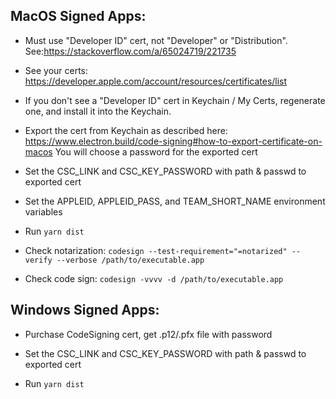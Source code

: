 

## MacOS Signed Apps:

- Must use "Developer ID" cert, not "Developer" or "Distribution".
  See:https://stackoverflow.com/a/65024719/221735

- See your certs: https://developer.apple.com/account/resources/certificates/list

- If you don't see a "Developer ID" cert in Keychain / My Certs, regenerate one,
  and install it into the Keychain.

- Export the cert from Keychain as described here:
  https://www.electron.build/code-signing#how-to-export-certificate-on-macos
  You will choose a password for the exported cert

- Set the CSC_LINK and CSC_KEY_PASSWORD with path & passwd to exported cert
  
- Set the APPLEID, APPLEID_PASS, and TEAM_SHORT_NAME environment variables
  
- Run `yarn dist`
  
- Check notarization:
  `codesign --test-requirement="=notarized" --verify --verbose /path/to/executable.app`

- Check code sign:
  `codesign -vvvv -d /path/to/executable.app`


## Windows Signed Apps:

- Purchase CodeSigning cert, get .p12/.pfx file with password

- Set the CSC_LINK and CSC_KEY_PASSWORD with path & passwd to exported cert

- Run `yarn dist`


